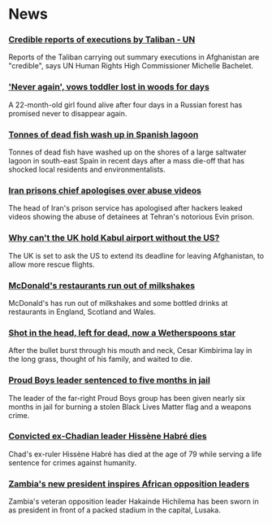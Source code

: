 # News
### [Credible reports of executions by Taliban - UN](https://www.bbc.com/news/world-asia-58315413)
Reports of the Taliban carrying out summary executions in Afghanistan are "credible", says UN Human Rights High Commissioner Michelle Bachelet. 
### ['Never again', vows toddler lost in woods for days](https://www.bbc.com/news/world-europe-58315926)
A 22-month-old girl found alive after four days in a Russian forest has promised never to disappear again.
### [Tonnes of dead fish wash up in Spanish lagoon](https://www.bbc.com/news/world-europe-58311105)
Tonnes of dead fish have washed up on the shores of a large saltwater lagoon in south-east Spain in recent days after a mass die-off that has shocked local residents and environmentalists.
### [Iran prisons chief apologises over abuse videos](https://www.bbc.com/news/world-middle-east-58315816)
The head of Iran's prison service has apologised after hackers leaked videos showing the abuse of detainees at Tehran's notorious Evin prison.
### [Why can't the UK hold Kabul airport without the US?](https://www.bbc.com/news/world-58305185)
The UK is set to ask the US to extend its deadline for leaving Afghanistan, to allow more rescue flights.
### [McDonald's restaurants run out of milkshakes](https://www.bbc.com/news/business-58315152)
McDonald's has run out of milkshakes and some bottled drinks at restaurants in England, Scotland and Wales.
### [Shot in the head, left for dead, now a Wetherspoons star](https://www.bbc.com/news/uk-58266180)
After the bullet burst through his mouth and neck, Cesar Kimbirima lay in the long grass, thought of his family, and waited to die.
### [Proud Boys leader sentenced to five months in jail](https://www.bbc.com/news/world-us-canada-58312254)
The leader of the far-right Proud Boys group has been given nearly six months in jail for burning a stolen Black Lives Matter flag and a weapons crime.
### [Convicted ex-Chadian leader Hissène Habré dies](https://www.bbc.com/news/world-africa-58316923)
Chad's ex-ruler Hissène Habré has died at the age of 79 while serving a life sentence for crimes against humanity.
### [Zambia's new president inspires African opposition leaders](https://www.bbc.com/news/world-africa-58270973)
Zambia's veteran opposition leader Hakainde Hichilema has been sworn in as president in front of a packed stadium in the capital, Lusaka.
